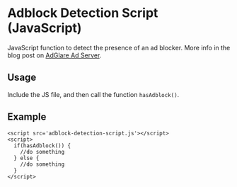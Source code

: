 # Adblock Detection Script (JavaScript)
JavaScript function to detect the presence of an ad blocker. More info in the blog post on [AdGlare Ad Server](https://www.adglare.com/kb/45/adblock-detection-script-incredibly-simple-and-effective).

## Usage
Include the JS file, and then call the function `hasAdblock()`.

## Example
```
<script src='adblock-detection-script.js'></script>
<script>
  if(hasAdblock()) {
    //do something
  } else {
    //do something
  }
</script>
```
